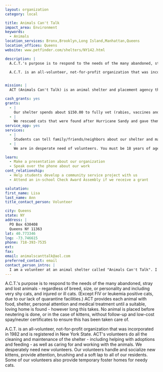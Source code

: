 ```yaml
---
layout: organization
category: local

title: Animals Can't Talk
impact_area: Environment
keywords: 
  - Animals
location_services: Bronx,Brooklyn,Long Island,Manhattan,Queens
location_offices: Queens
website: www.petfinder.com/shelters/NY142.html

description: |
  A.C.T.'s purpose is to respond to the needs of the many abandoned, stray and lost animals - regardless of breed, size, or personality and including very shy cats, and injured or ill cats. (Except FIV or leukemia positive cats, due to our lack of quarantine facilities.) ACT provides each animal with food, shelter, personal attention and medical treatment until a suitable, loving home is found - however long this takes. No animal is placed before neutering is done, or in the case of kittens, without follow-up and low-cost spay/neuter certificates to ensure this has been taken care of. 

  A.C.T. is an all-volunteer, not-for-profit organization that was incorporated in 1982 and is registered in New York State. ACT's volunteers do all the cleaning and maintenance of the shelter - including helping with adoptions and feeding - as well as caring for and working with the animals. We desperately need new volunteers. Our volunteers handle and socialize new kittens, provide attention, brushing and a soft lap to all of our residents. Some of our volunteers also provide temporary foster homes for needy cats.

  
mission: |
  ACT (Animals Can't Talk) is an animal shelter and placement agency that provides animal related services to the Bayside community.  It is an all-volunteer, not-for-profit organization that was incorporated in 1982 and is registered in NYS.  ACT's purpose is to respond to the needs of the many abandoned, stray and lost animals--regardless of breed, size, or personality and including very shy cats, and injured or ill cats. (Excepting FIV or leukemia positive cats, due to our lack of quarantine facilities.) ACT provides each animal with food, shelter, personal attention and medical treatment until a suitable, loving home is found--however long this takes. No animal is placed before neutering is done, or in the case of kittens, without follow-up and low-cost spay/neuter certificates to ensure it has been taken care of. 

cash_grants: yes
grants: 
  - |
    Our shelter spends about $150.00 to fully vet (rabies, vaccines and spay/neuter) a cat. Our shelter spends almost $400.00 per week to pay for cat food and litter our shelter cats.
  - |
    We rescued cats that were found after Hurricane Sandy and gave them medical care. Most recently we rescued a young cat that had burn marks on his paws. We are trying to find him a loving home.
service_opp: yes
services: 
  - |
    Students can tell family/friends/neighbors about our shelter and maybe find someone who would like to adopt a cat/kitten from our shelter. We can provide them with posters that have pictures of some of the cats.
  - |
    We are in desperate need of volunteers. You must be 18 years of age to volunteer. We need help taking care of the cats and kittens in the shelter.

learn: 
  - Make a presentation about our organization
  - Speak over the phone about our work
cont_relationship: 
  - Help students develop a community service project with us
  - Attend an in-school Check Award Assembly if we receive a grant

salutation: 
first_name: Lisa
last_name: Ann
title_contact_person: Volunteer

city: Queens
state: NY
address: |
  PO Box 630408   
  Queens NY 11363
lat: 40.773346
lng: -73.746615
phone: 718-393-7535
ext: 
fax: 
email: animalscanttalk@aol.com
preferred_contact: email
contact_person_intro: |
  I am a volunteer at an animal shelter called "Animals Can't Talk". I spend time taking care of the cats and kittens who live at the shelter and try to find them good, loving homes. I also spend a few hours a week rescuing homeless/stray cats and kittens and getting them spayed/neutered.
---
```

A.C.T.'s purpose is to respond to the needs of the many abandoned, stray and lost animals - regardless of breed, size, or personality and including very shy cats, and injured or ill cats. (Except FIV or leukemia positive cats, due to our lack of quarantine facilities.) ACT provides each animal with food, shelter, personal attention and medical treatment until a suitable, loving home is found - however long this takes. No animal is placed before neutering is done, or in the case of kittens, without follow-up and low-cost spay/neuter certificates to ensure this has been taken care of. 

A.C.T. is an all-volunteer, not-for-profit organization that was incorporated in 1982 and is registered in New York State. ACT's volunteers do all the cleaning and maintenance of the shelter - including helping with adoptions and feeding - as well as caring for and working with the animals. We desperately need new volunteers. Our volunteers handle and socialize new kittens, provide attention, brushing and a soft lap to all of our residents. Some of our volunteers also provide temporary foster homes for needy cats.

